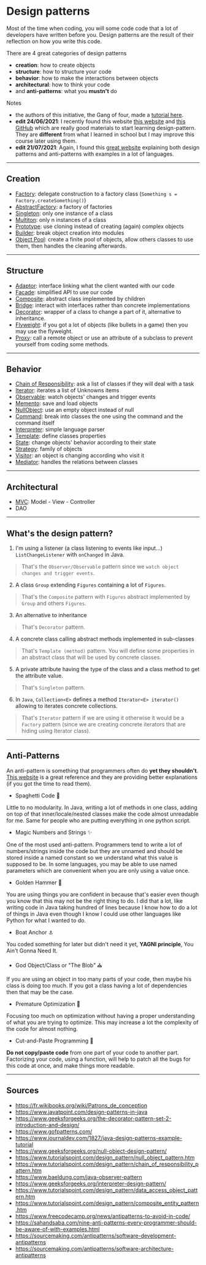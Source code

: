 # Design patterns

Most of the time when coding, you will some code
code that a lot of developers have written before
you. Design patterns are the result of their reflection
on how you write this code.

There are 4 great categories of design patterns

* **creation**: how to create objects
* **structure**: how to structure your code
* **behavior**: how to make the interactions between objects
* **architectural**: how to think your code
* and **anti-patterns**: what you **mustn't** do

Notes

* the authors of this initiative, the Gang of four,
  made a [tutorial here](https://www.gofpatterns.com/design-patterns/module1/intro-design-patterns.php).
* **edit 24/06/2021**: I recently found this website
  [this website](https://java-design-patterns.com/)
  and [this GitHub](https://github.com/iluwatar/java-design-patterns)
  which are really good materials to start learning design-pattern.
  They are **different** from what I learned in school but
  I may improve this course later using them.
* **edit 21/07/2021**: Again, I found this
  [great website](https://sourcemaking.com/design_patterns)
  explaining both design patterns and anti-patterns with
  examples in a lot of languages.

<hr class="sl">

## Creation

* [Factory](creation/factory.md):
  delegate construction to a factory class (`Something s = Factory.createSomething()`)
* [AbstractFactory](creation/abstract-factory.md):
  a factory of factories
* [Singleton](creation/singleton.md):
  only one instance of a class
* [Multiton](creation/multiton.md):
  only n instances of a class
* [Prototype](creation/prototype.md):
  use cloning instead of creating (again) complex objects
* [Builder](creation/builder.md):
  break object creation into modules
* [Object Pool](creation/object-pool.md):
  create a finite pool of objects, allow others
  classes to use them, then handles the cleaning afterwards.

<hr class="sr">

## Structure

* [Adaptor](structure/adaptor.md):
  interface linking what the client wanted with our code
* [Facade](structure/facade.md):
  simplified API to use our code
* [Composite](structure/composite.md):
  abstract class implemented by children
* [Bridge](structure/bridge.md):
  interact with interfaces rather than concrete implementations
* [Decorator](structure/decorator.md):
  wrapper of a class to change a part of it,
  alternative to inheritance.
* [Flyweight](structure/flyweight.md):
  if you got a lot of objects (like bullets in a game)
  then you may use the flyweight.
* [Proxy](structure/proxy.md):
  call a remote object or use an attribute of
  a subclass to prevent yourself from coding some methods.

<hr class="sl">

## Behavior

* [Chain of Responsibility](behaviour/chain-of-responsibility.md):
  ask a list of classes if they will deal with a task
* [Iterator](behaviour/iterator.md):
  iterates a list of Unknowns items
* [Observable](behaviour/observable.md):
  watch objects' changes and trigger events
* [Memento](behaviour/memento.md):
  save and load objects
* [NullObject](behaviour/null-object.md):
  use an empty object instead of null
* [Command](behaviour/command.md):
  break into classes the one using the command and the command itself
* [Interpreter](behaviour/interpreter.md):
  simple language parser
* [Template](behaviour/template.md):
  define classes properties
* [State](behaviour/state.md):
  change objects' behavior according to their state
* [Strategy](behaviour/strategy.md):
  family of objects
* [Visitor](behaviour/visitor.md):
  an object is changing according who visit it
* [Mediator](behaviour/mediator.md):
  handles the relations between classes

<hr class="sr">

## Architectural

* [MVC](architectural/mvc.md):
  Model - View - Controller
* DAO

<hr class="sl">

## What's the design pattern?

1. I'm using a listener (a class listening to events like input...)
``ListChangeListener`` with `onChanged` in Java.

<blockquote class="spoiler">
That's the <code>Observer/Observable</code> pattern since
we <code>watch object changes and trigger events</code>.
</blockquote>

2. A class ``Group`` extending `Figures` containing
a lot of ``Figures``.

<blockquote class="spoiler">
That's the <code>Composite</code> pattern with
<code>Figures</code> abstract implemented by
<code>Group</code> and others <code>Figures</code>.
</blockquote>

3. An alternative to inheritance

<blockquote class="spoiler">
That's <code>Decorator</code> pattern.
</blockquote>

4. A concrete class calling abstract methods implemented in sub-classes

<blockquote class="spoiler">
That's <code>Template (method)</code> pattern. You will define some properties
in an abstract class that will be used by concrete classes.
</blockquote>

5. A private attribute having the type of the class and a class method
to get the attribute value.

<blockquote class="spoiler">
That's <code>Singleton</code> pattern.
</blockquote>

6. In ``Java``, `Collection<E>` defines a method `Iterator<E> iterator()`
allowing to iterates concrete collections.

<blockquote class="spoiler">
That's <code>Iterator</code> pattern if we are using it otherwise it would be
a <code>Factory</code> pattern (since we are creating concrete
iterators that are hiding using Iterator class).
</blockquote>

<hr class="sr">

## Anti-Patterns

An anti-pattern is something that programmers often do
**yet they shouldn't**. 
[This website](https://sourcemaking.com/antipatterns/software-development-antipatterns)
is a great reference and they are providing
better explanations (if you got the time to read
them).

* Spaghetti Code 🍝

Little to no modularity. In Java, writing a lot
of methods in one class, adding on top of that
inner/locale/nested classes make the code almost
unreadable for me. Same for people who are putting
everything in one python script.

* Magic Numbers and Strings ✨

One of the most used anti-pattern. Programmers tend to write
a lot of numbers/strings inside the code but they
are unnamed and should be stored inside a named
constant so we understand what this
value is supposed to be. In some languages, you may
be able to use named parameters which are convenient
when you are only using a value once.

* Golden Hammer 🔨

You are using things you are confident in because
that's easier even though you know that this may not
be the right thing to do. I did that a lot, like writing
code in Java taking hundred of lines because I know
how to do a lot of things in Java even though I know I could
use other languages like Python for what I wanted to do.

* Boat Anchor ⚓

You coded something for later but didn't need it yet,
**YAGNI principle**, You Ain't Gonna Need It.

* God Object/Class or "The Blob" ⛪

If you are using an object in too many parts of your code,
then maybe his class is doing too much. If you got
a class having a lot of dependencies then that may
be the case.

* Premature Optimization 🐣

Focusing too much on optimization without having
a proper understanding of what you are trying
to optimize. This may increase a lot the complexity
of the code for almost nothing.

* Cut-and-Paste Programming 📝

**Do not copy/paste code** from one part of your
code to another part.
Factorizing your code, using a function,
will help to patch all the bugs for this code at once,
and make things more readable.

<hr class="sl">

## Sources

* <https://fr.wikibooks.org/wiki/Patrons_de_conception>
* <https://www.javatpoint.com/design-patterns-in-java>
* <https://www.geeksforgeeks.org/the-decorator-pattern-set-2-introduction-and-design/>
* <https://www.gofpatterns.com/>
* <https://www.journaldev.com/1827/java-design-patterns-example-tutorial>
* <https://www.geeksforgeeks.org/null-object-design-pattern/>
* <https://www.tutorialspoint.com/design_pattern/null_object_pattern.htm>
* <https://www.tutorialspoint.com/design_pattern/chain_of_responsibility_pattern.htm>
* <https://www.baeldung.com/java-observer-pattern>
* <https://www.geeksforgeeks.org/interpreter-design-pattern/>
* <https://www.tutorialspoint.com/design_pattern/data_access_object_pattern.htm>
* <https://www.tutorialspoint.com/design_pattern/composite_entity_pattern.htm>
* <https://www.freecodecamp.org/news/antipatterns-to-avoid-in-code/>
* <https://sahandsaba.com/nine-anti-patterns-every-programmer-should-be-aware-of-with-examples.html>
* <https://sourcemaking.com/antipatterns/software-development-antipatterns>
* <https://sourcemaking.com/antipatterns/software-architecture-antipatterns>